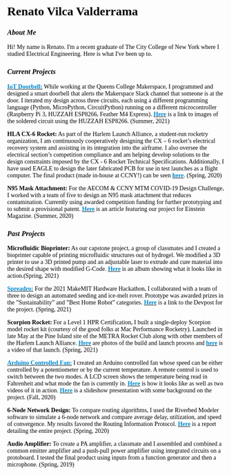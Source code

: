 <style>
body {
  background-image: url('https://raw.githubusercontent.com/rvilca/rvilca.github.io/main/pictures/website%20background.jpg');
  font-family: sanfrancisco, sansserif;
  color: black;
}
</style>
# Renato Vilca Valderrama


### _About Me_
Hi! My name is Renato. I'm a recent graduate of The City College of New York where I studied Electrical Engineering. Here is what I've been up to.

### _Current Projects_
[**<font color="#0088cc">IoT Doorbell:</font>**](https://github.com/rvilca/IoT-Doorbell) While working at the Queens College Makerspace, I programmed and designed a smart doorbell that alerts the Makerspace Slack channel that someone is at the door. I iterated my design across three circuits, each using a different programming language (Python, MicroPython, CircuitPython) running on a different microcontroller (Raspberry Pi 3, HUZZAH ESP8266, Feather M4 Express). [**<font color="#0088cc">Here</font>**](https://photos.app.goo.gl/JuSrLYAUREyRqEHz7) is a link to images of the soldered circuit using the HUZZAH ESP8266. (Summer, 2021)

**HLA CX-6 Rocket:** As part of the Harlem Launch Alliance, a student-run rocketry organization, I am continuously cooperatively designing the CX – 6 rocket’s electrical recovery system and assisting in its integration into the airframe. I also oversee the electrical section’s competition compliance and am helping develop solutions to the design constraints imposed by the CX - 6 Rocket Technical Specifications. Additionally, I have used EAGLE to design the later fabricated PCB for use in test launches as a flight computer. The final product (made in-house at CCNY!) can be seen [**<font color="#0088cc">here</font>**](https://photos.app.goo.gl/aWGvSHYWpyrp7RGY9). (Spring, 2020)

**N95 Mask Attachment:** For the AECOM & CCNY MTM COVID-19 Design Challenge, I worked with a team of five to design an N95 mask attachment that reduces contamination. Currently using awarded competition funding for further prototyping and to submit a provisional patent. [**<font color="#0088cc">Here</font>**](https://magazine.einsteinmed.org/winter-spring-2021/covid-19-design-challenge/) is an article featuring our project for Einstein Magazine. (Summer, 2020)


### _Past Projects_
**Microfluidic Bioprinter:** As our capstone project, a group of classmates and I created a bioprinter capable of printing microfluidic structures out of hydrogel. We modified a 3D printer to use a 3D printed pump and an adjustable laser to extrude and cure material into the desired shape with modified G-Code. [**<font color="#0088cc">Here</font>**](https://photos.app.goo.gl/4vwwU24aLDdwvnyG8) is an album showing what it looks like in action.(Spring, 2021)

[**<font color="#0088cc">Spreadro:</font>**](https://github.com/rvilca/Spreadro) For the 2021 MakeMIT Hardware Hackathon, I collaborated with a team of three to design an automated seeding and ice-melt rover. Prototype was awarded prizes in the ”Sustainability” and ”Best Home Robot” categories. [**<font color="#0088cc">Here</font>**](https://devpost.com/software/spreadro-6zds3h) is a link to the Devpost for the project. (Spring, 2021)

**Scorpion Rocket:** For a Level 1 HPR Certification, I built a single-deploy Scorpion model rocket kit (courtesy of the good folks at Mac Performance Rocketry). Launched in late May at the Pine Island site of the METRA Rocket Club along with other members of the Harlem Launch Alliance. [**<font color="#0088cc">Here</font>**](https://photos.app.goo.gl/tHESJTchVMv2EkLe9) are photos of the build and launch process and [**<font color="#0088cc">here</font>**](https://photos.app.goo.gl/YDf2VZbPxbEEUUVC6) is a video of that launch. (Spring, 2021)

[**<font color="#0088cc">Arduino Controlled Fan:</font>**](https://github.com/rvilca/Arduino-Controlled-Fan) I created an Arduino controlled fan whose speed can be either controlled by a potentiometer or by the current temperature. A remote control is used to switch between the two modes. A LCD screen shows the temperature being read in Fahrenheit and what mode the fan is currently in. [**<font color="#0088cc">Here</font>**](https://photos.app.goo.gl/taE7hkpG25e6g4wKA) is how it looks like as well as two videos of it in action. [**<font color="#0088cc">Here</font>**](https://docs.google.com/presentation/d/1WH_MV_sWeM89hG3IIGQj6spmC00l_MNr5ah9GDILRXQ/edit?usp=sharing) is a slideshow presentation with some background on the project. (Fall, 2020)

**6-Node Network Design:** To compare routing algorithms, I used the Riverbed Modeler software to simulate a 6-node network and compare average delay, utilization, and speed of convergence. My results favored the Routing Information Protocol. [**<font color="#0088cc">Here</font>**](https://docs.google.com/gview?url=https://github.com/rvilca/Non-Coding-Projects/raw/main/6-Node%20Network%20Design/Renato%20Vilca%20Valderrama%20EE460%20Project.pdf&embedded=true) is a report detailing the entire project. (Spring, 2020)

**Audio Amplifier:** To create a PA amplifier, a classmate and I assembled and combined a common emitter amplifier and a push-pull power amplifier using integrated circuits on a protoboard. I tested the final product using inputs from a function generator and then a microphone. (Spring, 2019)

<!--

# Header 1
## Header 2
### Header 3

- Bulleted
- List

1. Numbered
2. List

**Bold** and _Italic_ and `Code` text

[Link](url) and ![Image](src)

-->
